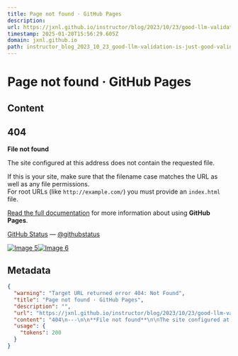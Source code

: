 ```yaml
---
title: Page not found · GitHub Pages
description: 
url: https://jxnl.github.io/instructor/blog/2023/10/23/good-llm-validation-is-just-good-validation/
timestamp: 2025-01-20T15:56:29.605Z
domain: jxnl.github.io
path: instructor_blog_2023_10_23_good-llm-validation-is-just-good-validation
---
```


# Page not found · GitHub Pages



## Content

404
---

**File not found**

The site configured at this address does not contain the requested file.

If this is your site, make sure that the filename case matches the URL as well as any file permissions.  
For root URLs (like `http://example.com/`) you must provide an `index.html` file.

[Read the full documentation](https://help.github.com/pages/) for more information about using **GitHub Pages**.

[GitHub Status](https://githubstatus.com/) — [@githubstatus](https://twitter.com/githubstatus)

[![Image 5](blob:https://jxnl.github.io/6691b6771aee6d71f28885ba1e6cb58e)](https://jxnl.github.io/)[![Image 6](blob:https://jxnl.github.io/a718d401a153f4ec3816bbbebdadb6c4)](https://jxnl.github.io/)

## Metadata

```json
{
  "warning": "Target URL returned error 404: Not Found",
  "title": "Page not found · GitHub Pages",
  "description": "",
  "url": "https://jxnl.github.io/instructor/blog/2023/10/23/good-llm-validation-is-just-good-validation/",
  "content": "404\n---\n\n**File not found**\n\nThe site configured at this address does not contain the requested file.\n\nIf this is your site, make sure that the filename case matches the URL as well as any file permissions.  \nFor root URLs (like `http://example.com/`) you must provide an `index.html` file.\n\n[Read the full documentation](https://help.github.com/pages/) for more information about using **GitHub Pages**.\n\n[GitHub Status](https://githubstatus.com/) — [@githubstatus](https://twitter.com/githubstatus)\n\n[![Image 5](blob:https://jxnl.github.io/6691b6771aee6d71f28885ba1e6cb58e)](https://jxnl.github.io/)[![Image 6](blob:https://jxnl.github.io/a718d401a153f4ec3816bbbebdadb6c4)](https://jxnl.github.io/)",
  "usage": {
    "tokens": 200
  }
}
```
